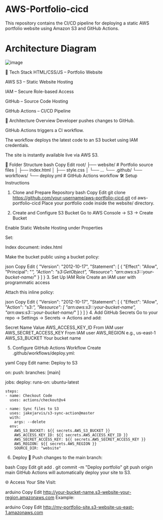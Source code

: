 # AWS-Portfolio-cicd
This repository contains the CI/CD pipeline for deploying a static AWS portfolio website using Amazon S3 and GitHub Actions.

# Architecture Diagram

![image](https://github.com/user-attachments/assets/4c26a75b-e11f-4047-a414-f658c349467d)

🚀 Tech Stack
HTML/CSS/JS – Portfolio Website

AWS S3 – Static Website Hosting

IAM – Secure Role-based Access

GitHub – Source Code Hosting

GitHub Actions – CI/CD Pipeline

🧱 Architecture Overview
Developer pushes changes to GitHub.

GitHub Actions triggers a CI workflow.

The workflow deploys the latest code to an S3 bucket using IAM credentials.

The site is instantly available live via AWS S3.

📁 Folder Structure
bash
Copy
Edit
root/
├── website/                # Portfolio source files
│   ├── index.html
│   ├── style.css
│   └── ...
└── .github/
    └── workflows/
        └── deploy.yml      # GitHub Actions workflow
🛠️ Setup Instructions
1. Clone and Prepare Repository
bash
Copy
Edit
git clone https://github.com/your-username/aws-portfolio-cicd.git
cd aws-portfolio-cicd
Place your portfolio code inside the website/ directory.

2. Create and Configure S3 Bucket
Go to AWS Console → S3 → Create Bucket

Enable Static Website Hosting under Properties

Set:

Index document: index.html

Make the bucket public using a bucket policy:

json
Copy
Edit
{
  "Version": "2012-10-17",
  "Statement": [
    {
      "Effect": "Allow",
      "Principal": "*",
      "Action": "s3:GetObject",
      "Resource": "arn:aws:s3:::your-bucket-name/*"
    }
  ]
}
3. Set Up IAM Role
Create an IAM user with programmatic access

Attach this inline policy:

json
Copy
Edit
{
  "Version": "2012-10-17",
  "Statement": [
    {
      "Effect": "Allow",
      "Action": "s3:*",
      "Resource": [
        "arn:aws:s3:::your-bucket-name",
        "arn:aws:s3:::your-bucket-name/*"
      ]
    }
  ]
}
4. Add GitHub Secrets
Go to your repo → Settings → Secrets → Actions and add:

Secret Name	Value
AWS_ACCESS_KEY_ID	From IAM user
AWS_SECRET_ACCESS_KEY	From IAM user
AWS_REGION	e.g., us-east-1
AWS_S3_BUCKET	Your bucket name

5. Configure GitHub Actions Workflow
Create .github/workflows/deploy.yml:

yaml
Copy
Edit
name: Deploy to S3

on:
  push:
    branches: [main]

jobs:
  deploy:
    runs-on: ubuntu-latest

    steps:
    - name: Checkout Code
      uses: actions/checkout@v4

    - name: Sync files to S3
      uses: jakejarvis/s3-sync-action@master
      with:
        args: --delete
      env:
        AWS_S3_BUCKET: ${{ secrets.AWS_S3_BUCKET }}
        AWS_ACCESS_KEY_ID: ${{ secrets.AWS_ACCESS_KEY_ID }}
        AWS_SECRET_ACCESS_KEY: ${{ secrets.AWS_SECRET_ACCESS_KEY }}
        AWS_REGION: ${{ secrets.AWS_REGION }}
        SOURCE_DIR: "website"
6. Deploy 🚀
Push changes to the main branch:

bash
Copy
Edit
git add .
git commit -m "Deploy portfolio"
git push origin main
GitHub Actions will automatically deploy your site to S3.

🌐 Access Your Site
Visit:

arduino
Copy
Edit
http://your-bucket-name.s3-website-your-region.amazonaws.com
Example:

arduino
Copy
Edit
http://my-portfolio-site.s3-website-us-east-1.amazonaws.com
